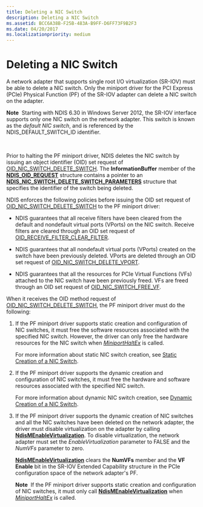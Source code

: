 ```yaml
---
title: Deleting a NIC Switch
description: Deleting a NIC Switch
ms.assetid: BCC6A38B-F25B-483A-B9FF-D6FF73F9B2F3
ms.date: 04/20/2017
ms.localizationpriority: medium
---
```


# Deleting a NIC Switch


A network adapter that supports single root I/O virtualization (SR-IOV) must be able to delete a NIC switch. Only the miniport driver for the PCI Express (PCIe) Physical Function (PF) of the SR-IOV adapter can delete a NIC switch on the adapter.

**Note**  Starting with NDIS 6.30 in Windows Server 2012, the SR-IOV interface supports only one NIC switch on the network adapter. This switch is known as the *default NIC switch*, and is referenced by the NDIS\_DEFAULT\_SWITCH\_ID identifier.

 

Prior to halting the PF miniport driver, NDIS deletes the NIC switch by issuing an object identifier (OID) set request of [OID\_NIC\_SWITCH\_DELETE\_SWITCH](https://msdn.microsoft.com/library/windows/hardware/hh451817). The **InformationBuffer** member of the [**NDIS\_OID\_REQUEST**](https://msdn.microsoft.com/library/windows/hardware/ff566710) structure contains a pointer to an [**NDIS\_NIC\_SWITCH\_DELETE\_SWITCH\_PARAMETERS**](https://msdn.microsoft.com/library/windows/hardware/hh451575) structure that specifies the identifier of the switch being deleted.

NDIS enforces the following policies before issuing the OID set request of [OID\_NIC\_SWITCH\_DELETE\_SWITCH](https://msdn.microsoft.com/library/windows/hardware/hh451817) to the PF miniport driver:

-   NDIS guarantees that all receive filters have been cleared from the default and nondefault virtual ports (VPorts) on the NIC switch. Receive filters are cleared through an OID set request of [OID\_RECEIVE\_FILTER\_CLEAR\_FILTER](https://msdn.microsoft.com/library/windows/hardware/ff569785).

-   NDIS guarantees that all nondefault virtual ports (VPorts) created on the switch have been previously deleted. VPorts are deleted through an OID set request of [OID\_NIC\_SWITCH\_DELETE\_VPORT](https://msdn.microsoft.com/library/windows/hardware/hh451818).

-   NDIS guarantees that all the resources for PCIe Virtual Functions (VFs) attached to the NIC switch have been previously freed. VFs are freed through an OID set request of [OID\_NIC\_SWITCH\_FREE\_VF](https://msdn.microsoft.com/library/windows/hardware/hh451822).

When it receives the OID method request of [OID\_NIC\_SWITCH\_DELETE\_SWITCH](https://msdn.microsoft.com/library/windows/hardware/hh451817), the PF miniport driver must do the following:

1.  If the PF miniport driver supports static creation and configuration of NIC switches, it must free the software resources associated with the specified NIC switch. However, the driver can only free the hardware resources for the NIC switch when [*MiniportHaltEx*](https://msdn.microsoft.com/library/windows/hardware/ff559388) is called.

    For more information about static NIC switch creation, see [Static Creation of a NIC Switch](static-creation-of-a-nic-switch.md).

2.  If the PF miniport driver supports the dynamic creation and configuration of NIC switches, it must free the hardware and software resources associated with the specified NIC switch.

    For more information about dynamic NIC switch creation, see [Dynamic Creation of a NIC Switch](dynamic-creation-of-a-nic-switch.md).

3.  If the PF miniport driver supports the dynamic creation of NIC switches and all the NIC switches have been deleted on the network adapter, the driver must disable virtualization on the adapter by calling [**NdisMEnableVirtualization**](https://msdn.microsoft.com/library/windows/hardware/hh451481). To disable virtualization, the network adapter must set the *EnableVirtualization* parameter to FALSE and the *NumVFs* parameter to zero.

    [**NdisMEnableVirtualization**](https://msdn.microsoft.com/library/windows/hardware/hh451481) clears the **NumVFs** member and the **VF Enable** bit in the SR-IOV Extended Capability structure in the PCIe configuration space of the network adapter's PF.

    **Note**  If the PF miniport driver supports static creation and configuration of NIC switches, it must only call [**NdisMEnableVirtualization**](https://msdn.microsoft.com/library/windows/hardware/hh451481) when [*MiniportHaltEx*](https://msdn.microsoft.com/library/windows/hardware/ff559388) is called.

     

 

 





